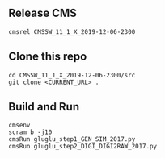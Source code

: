## Release CMS

```shell
cmsrel CMSSW_11_1_X_2019-12-06-2300
```

## Clone this repo

```shell
cd CMSSW_11_1_X_2019-12-06-2300/src
git clone <CURRENT_URL> .
```


## Build and Run

```shell
cmsenv
scram b -j10
cmsRun gluglu_step1_GEN_SIM_2017.py
cmsRun gluglu_step2_DIGI_DIGI2RAW_2017.py
```